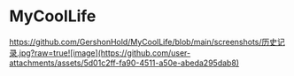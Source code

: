 # MyCoolLife

https://github.com/GershonHold/MyCoolLife/blob/main/screenshots/历史记录.jpg?raw=true![image](https://github.com/user-attachments/assets/5d01c2ff-fa90-4511-a50e-abeda295dab8)
